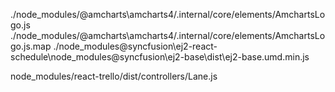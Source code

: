 ./node_modules/@amcharts\amcharts4/.internal/core/elements/AmchartsLogo.js
./node_modules/@amcharts\amcharts4/.internal/core/elements/AmchartsLogo.js.map
./node_modules\@syncfusion\ej2-react-schedule\node_modules\@syncfusion\ej2-base\dist\ej2-base.umd.min.js

node_modules/react-trello/dist/controllers/Lane.js